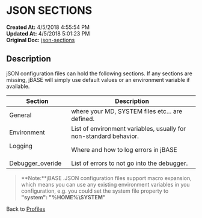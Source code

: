 # JSON SECTIONS


**Created At:** 4/5/2018 4:55:54 PM  
**Updated At:** 4/5/2018 5:01:23 PM  
**Original Doc:** [json-sections](https://docs.jbase.com/44253-profiles/json-sections)  


## Description 

jSON configuration files can hold the following sections. If any sections are missing, jBASE will simply use default values or an environment variable if available.


| Section<br> | Description<br> |
| --- | --- |
| General | where your MD, SYSTEM files etc… are defined.<br> |
| Environment            <br> | List of environment variables, usually for non-standard behavior.<br> |
| Logging                      <br> | Where and how to log errors in jBASE<br> |
| Debugger\_overide  <br> | List of errors to not go into the debugger.<br> |





> **Note:**jBASE .JSON configuration files support macro expansion, which means you can use any existing environment variables in you configuration, e.g. you could set the system file property to **"system": "%HOME%\\SYSTEM"**




Back to [Profiles](./../jbase-profiles)
